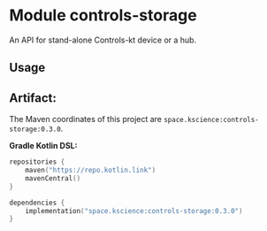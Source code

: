 # Module controls-storage

An API for stand-alone Controls-kt device or a hub.

## Usage

## Artifact:

The Maven coordinates of this project are `space.kscience:controls-storage:0.3.0`.

**Gradle Kotlin DSL:**
```kotlin
repositories {
    maven("https://repo.kotlin.link")
    mavenCentral()
}

dependencies {
    implementation("space.kscience:controls-storage:0.3.0")
}
```

